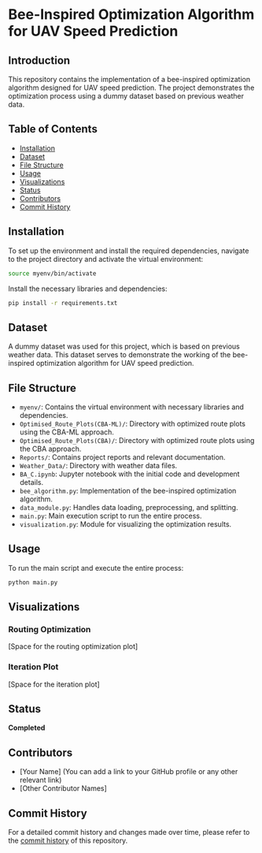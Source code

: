 
# Bee-Inspired Optimization Algorithm for UAV Speed Prediction

## Introduction

This repository contains the implementation of a bee-inspired optimization algorithm designed for UAV speed prediction. The project demonstrates the optimization process using a dummy dataset based on previous weather data.

## Table of Contents

- [Installation](#installation)
- [Dataset](#dataset)
- [File Structure](#file-structure)
- [Usage](#usage)
- [Visualizations](#visualizations)
- [Status](#status)
- [Contributors](#contributors)
- [Commit History](#commit-history)

## Installation

To set up the environment and install the required dependencies, navigate to the project directory and activate the virtual environment:

```bash
source myenv/bin/activate
```

Install the necessary libraries and dependencies:

```bash
pip install -r requirements.txt
```

## Dataset

A dummy dataset was used for this project, which is based on previous weather data. This dataset serves to demonstrate the working of the bee-inspired optimization algorithm for UAV speed prediction.

## File Structure

- `myenv/`: Contains the virtual environment with necessary libraries and dependencies.
- `Optimised_Route_Plots(CBA-ML)/`: Directory with optimized route plots using the CBA-ML approach.
- `Optimised_Route_Plots(CBA)/`: Directory with optimized route plots using the CBA approach.
- `Reports/`: Contains project reports and relevant documentation.
- `Weather_Data/`: Directory with weather data files.
- `BA_C.ipynb`: Jupyter notebook with the initial code and development details.
- `bee_algorithm.py`: Implementation of the bee-inspired optimization algorithm.
- `data_module.py`: Handles data loading, preprocessing, and splitting.
- `main.py`: Main execution script to run the entire process.
- `visualization.py`: Module for visualizing the optimization results.

## Usage

To run the main script and execute the entire process:

```bash
python main.py
```

## Visualizations

### Routing Optimization

[Space for the routing optimization plot]

### Iteration Plot

[Space for the iteration plot]

## Status

**Completed**

## Contributors

- [Your Name] (You can add a link to your GitHub profile or any other relevant link)
- [Other Contributor Names]

## Commit History

For a detailed commit history and changes made over time, please refer to the [commit history](link-to-your-repo's-commit-history) of this repository.

